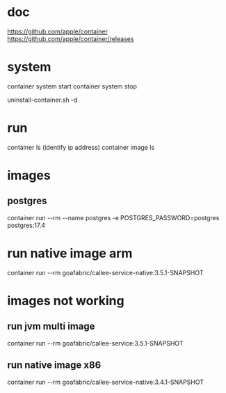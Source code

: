 # doc
https://github.com/apple/container
https://github.com/apple/container/releases

# system
container system start
container system stop

uninstall-container.sh -d                            

# run
container ls (identify ip address)
container image ls
             
# images

## postgres
container run --rm --name postgres -e POSTGRES_PASSWORD=postgres postgres:17.4

# run native image arm
container run --rm goafabric/callee-service-native:3.5.1-SNAPSHOT



# images not working

## run jvm multi image
container run --rm goafabric/callee-service:3.5.1-SNAPSHOT

## run native image x86 
container run --rm goafabric/callee-service-native:3.4.1-SNAPSHOT

